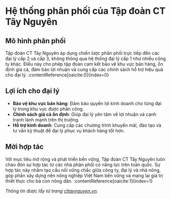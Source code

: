 # Hệ thống phân phối của Tập đoàn CT Tây Nguyên

## Mô hình phân phối

Tập đoàn CT Tây Nguyên áp dụng chiến lược phân phối trực tiếp đến các đại lý cấp 2 và cấp 3, không thông qua hệ thống đại lý cấp 1 như nhiều công ty khác. Điều này cho phép tập đoàn cam kết bảo vệ khu vực bán hàng, ổn định giá cả, đảm bảo lợi nhuận và cung cấp các chính sách hỗ trợ hiệu quả cho đại lý. :contentReference[oaicite:0]{index=0}

## Lợi ích cho đại lý

- **Bảo vệ khu vực bán hàng**: Đảm bảo quyền lợi kinh doanh cho từng đại lý trong khu vực được phân công.
- **Chính sách giá cả ổn định**: Giúp đại lý yên tâm về lợi nhuận và cạnh tranh lành mạnh trên thị trường.
- **Hỗ trợ kinh doanh**: Cung cấp các chương trình khuyến mãi, đào tạo và tư vấn kỹ thuật để đại lý phục vụ khách hàng tốt hơn.

## Mời hợp tác

Với mục tiêu mở rộng và phát triển bền vững, Tập đoàn CT Tây Nguyên luôn chào đón sự hợp tác từ các nhà phân phối có năng lực trên toàn quốc. Sự hợp tác này nhằm tạo cầu nối vững chắc giữa công ty, đại lý và nhà nông, góp phần xây dựng nền nông nghiệp Việt Nam bền vững và mang lại giá trị thiết thực cho bà con nông dân. :contentReference[oaicite:1]{index=1}

*Thông tin được lấy từ trang [cttaynguyen.vn](https://cttaynguyen.vn/he-thong-phan-phoi/).*

